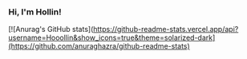 ### Hi, I'm Hollin!

[![Anurag's GitHub stats](https://github-readme-stats.vercel.app/api?username=Hooollin&show_icons=true&theme=solarized-dark](https://github.com/anuraghazra/github-readme-stats)
<!--
**Hooollin/Hooollin** is a ✨ _special_ ✨ repository because its `README.md` (this file) appears on your GitHub profile.

Here are some ideas to get you started:

- 🔭 I’m currently working on ...
- 🌱 I’m currently learning ...
- 👯 I’m looking to collaborate on ...
- 🤔 I’m looking for help with ...
- 💬 Ask me about ...
- 📫 How to reach me: ...
- 😄 Pronouns: ...
- ⚡ Fun fact: ...
-->
